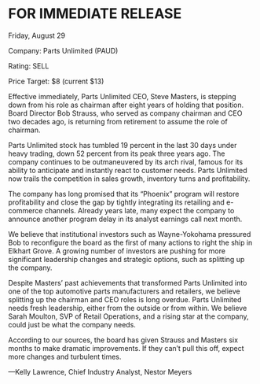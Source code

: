 # FOR IMMEDIATE RELEASE

Friday, August 29

Company: Parts Unlimited (PAUD)

Rating: SELL

Price Target: $8 (current $13)

Effective immediately, Parts Unlimited CEO, Steve Masters, is stepping down from his role as chairman after eight years of holding that position. Board Director Bob Strauss, who served as company chairman and CEO two decades ago, is returning from retirement to assume the role of chairman.

Parts Unlimited stock has tumbled 19 percent in the last 30 days under heavy trading, down 52 percent from its peak three years ago. The company continues to be outmaneuvered by its arch rival, famous for its ability to anticipate and instantly react to customer needs. Parts Unlimited now trails the competition in sales growth, inventory turns and profitability.

The company has long promised that its “Phoenix” program will restore profitability and close the gap by tightly integrating its retailing and e-commerce channels. Already years late, many expect the company to announce another program delay in its analyst earnings call next month.

We believe that institutional investors such as Wayne-Yokohama pressured Bob to reconfigure the board as the first of many actions to right the ship in Elkhart Grove. A growing number of investors are pushing for more significant leadership changes and strategic options, such as splitting up the company.

Despite Masters’ past achievements that transformed Parts Unlimited into one of the top automotive parts manufacturers and retailers, we believe splitting up the chairman and CEO roles is long overdue. Parts Unlimited needs fresh leadership, either from the outside or from within. We believe Sarah Moulton, SVP of Retail Operations, and a rising star at the company, could just be what the company needs.

According to our sources, the board has given Strauss and Masters six months to make dramatic improvements. If they can’t pull this off, expect more changes and turbulent times.

—Kelly Lawrence, Chief Industry Analyst, Nestor Meyers

###
